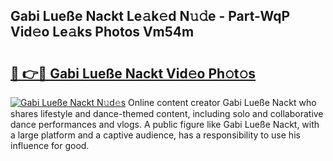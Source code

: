## Gabi Lueße Nackt Le𝚊k𝚎d N𝚞𝚍e - Part-WqP Vid𝚎o Le𝚊ks Photos Vm54m

# <h2><a href="http://fb3hbeo.evod.top/?m=Gabi+Lue%c3%9fe+Nackt">🔗 👉🔴 Gabi Lueße Nackt Vid𝚎o Ph𝚘t𝚘s</a></h2>

[![Gabi Lueße Nackt N𝚞d𝚎s](https://i.imgur.com/8V9OHl7.gif)](http://fb3hbeo.evod.top/?m=Gabi+Lue%c3%9fe+Nackt)
Online content creator Gabi Lueße Nackt who shares lifestyle and dance-themed content, including solo and collaborative dance performances and vlogs. A public figure like Gabi Lueße Nackt, with a large platform and a captive audience, has a responsibility to use his influence for good. 
